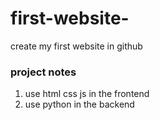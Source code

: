 # first-website-
create my first website in github

### project notes
1. use html css js in the frontend
2. use python in the backend
